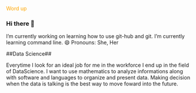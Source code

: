 <span style="color:orange;">Word up </span>
### Hi there 👋
I’m currently working on learning how to use git-hub and git.
I’m currently learning command line.
😄 Pronouns: She, Her


##Data Science##

Everytime I look for an ideal job for me in the workforce I end up in the field of DataScience. I want to use mathematics to analyze informations along with software and languages to organize and present data. Making decision when the data is talking is the best way to move foward into the future.

<!--
**Yvette-Ibarra/Yvette-Ibarra** is a ✨ _special_ ✨ repository because its `README.md` (this file) appears on your GitHub profile.

Here are some ideas to get you started:

- 🔭 I’m currently working on learning how to use git-hub and git.
- 🌱 I’m currently learning command line.
- 👯 I’m looking to collaborate on ...
- 🤔 I’m looking for help with ...
- 💬 Ask me about ...
- 📫 How to reach me: ...
- 😄 Pronouns: She, Her
- ⚡ Fun fact: ...
-->
